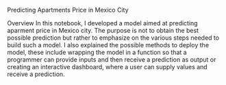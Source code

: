 Predicting Apartments Price in Mexico City

Overview
In this notebook, I developed a model aimed at predicting aparment price in Mexico city. The purpose is not to obtain the best possible prediction but rather to emphasize on the various steps needed to build such a model. I also explained the possible methods to deploy the model, these include wrapping the model in a function so that a programmer can provide inputs and then receive a prediction as output or creating an interactive dashboard, where a user can supply values and receive a prediction.
